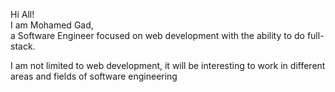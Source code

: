 <div > 
  <p>Hi All! <br> 
    I am Mohamed Gad, <br>
     a Software Engineer focused on web development with the ability to do full-stack.
  </p>
  <p> 
      I am not limited to web development, it will be interesting to work in different areas and fields of software engineering
  </p>
</div> 
